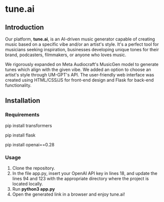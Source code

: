 # tune.ai

## Introduction

Our platform, **tune.ai**, is an AI-driven music generator capable of creating music based on a specific vibe and/or an artist's style. It's a perfect tool for musicians seeking inspiration, businesses developing unique tones for their brand, podcasters, filmmakers, or anyone who loves music.

We rigorously expanded on Meta Audiocraft's MusicGen model to generate tunes which align with the given vibe. We added an option to choose an artist's style through UM-GPT's API. The user-friendly web interface was created using HTML/CSS/JS for front-end design and Flask for back-end functionality.

## Installation

### Requirements
pip install transformers

pip install flask

pip install openai==0.28

### Usage

1. Clone the repository.
2. In the file app.py, insert your OpenAI API key in lines 18, and update the lines 94 and 123 with the appropriate directory where the project is located locally.
3. Run **python3 app.py**
4. Open the generated link in a browser and enjoy tune.ai!
